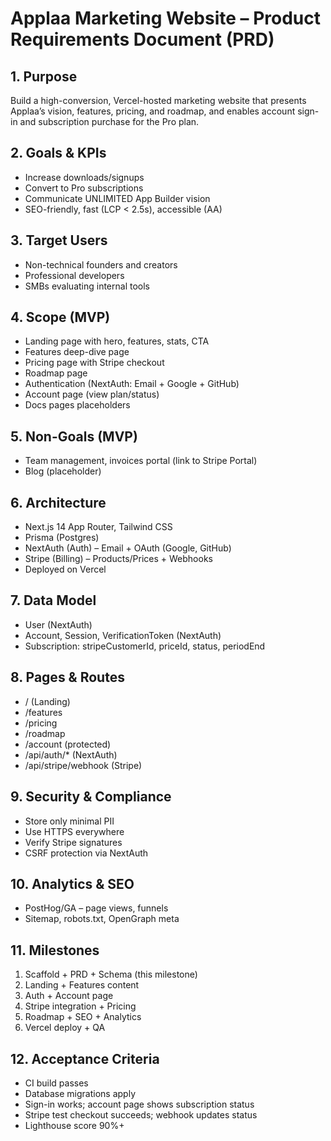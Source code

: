 # Applaa Marketing Website – Product Requirements Document (PRD)

## 1. Purpose
Build a high-conversion, Vercel-hosted marketing website that presents Applaa’s vision, features, pricing, and roadmap, and enables account sign-in and subscription purchase for the Pro plan.

## 2. Goals & KPIs
- Increase downloads/signups
- Convert to Pro subscriptions
- Communicate UNLIMITED App Builder vision
- SEO-friendly, fast (LCP < 2.5s), accessible (AA)

## 3. Target Users
- Non-technical founders and creators
- Professional developers
- SMBs evaluating internal tools

## 4. Scope (MVP)
- Landing page with hero, features, stats, CTA
- Features deep-dive page
- Pricing page with Stripe checkout
- Roadmap page
- Authentication (NextAuth: Email + Google + GitHub)
- Account page (view plan/status)
- Docs pages placeholders

## 5. Non-Goals (MVP)
- Team management, invoices portal (link to Stripe Portal)
- Blog (placeholder)

## 6. Architecture
- Next.js 14 App Router, Tailwind CSS
- Prisma (Postgres)
- NextAuth (Auth) – Email + OAuth (Google, GitHub)
- Stripe (Billing) – Products/Prices + Webhooks
- Deployed on Vercel

## 7. Data Model
- User (NextAuth)
- Account, Session, VerificationToken (NextAuth)
- Subscription: stripeCustomerId, priceId, status, periodEnd

## 8. Pages & Routes
- / (Landing)
- /features
- /pricing
- /roadmap
- /account (protected)
- /api/auth/* (NextAuth)
- /api/stripe/webhook (Stripe)

## 9. Security & Compliance
- Store only minimal PII
- Use HTTPS everywhere
- Verify Stripe signatures
- CSRF protection via NextAuth

## 10. Analytics & SEO
- PostHog/GA – page views, funnels
- Sitemap, robots.txt, OpenGraph meta

## 11. Milestones
1) Scaffold + PRD + Schema (this milestone)
2) Landing + Features content
3) Auth + Account page
4) Stripe integration + Pricing
5) Roadmap + SEO + Analytics
6) Vercel deploy + QA

## 12. Acceptance Criteria
- CI build passes
- Database migrations apply
- Sign-in works; account page shows subscription status
- Stripe test checkout succeeds; webhook updates status
- Lighthouse score 90%+

